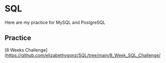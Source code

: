 # SQL
Here are my practice for MySQL and PostgreSQL
## Practice

[8 Weeks Challenge](https://github.com/elizabethygonz/SQL/tree/main/8_Week_SQL_Challenge/  

